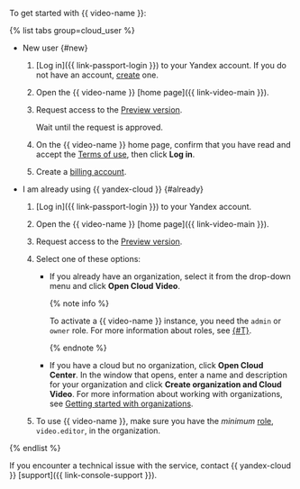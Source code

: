 To get started with {{ video-name }}:

{% list tabs group=cloud_user %}

- New user {#new}

  1. [Log in]({{ link-passport-login }}) to your Yandex account. If you do not have an account, [create](https://yandex.com/support/id/en/authorization/registration.html) one.
  1. Open the {{ video-name }} [home page]({{ link-video-main }}).
  1. Request access to the [Preview version](../../overview/concepts/launch-stages.md).

     Wait until the request is approved.

  1. On the {{ video-name }} home page, confirm that you have read and accept the [Terms of use](https://yandex.com/legal/cloud_termsofuse/?lang=en), then click **Log in**.
  1. Create a [billing account](../../billing/operations/create-new-account.md).

- I am already using {{ yandex-cloud }} {#already}

  1. [Log in]({{ link-passport-login }}) to your Yandex account.
  1. Open the {{ video-name }} [home page]({{ link-video-main }}).
  1. Request access to the [Preview version](../../overview/concepts/launch-stages.md).
  1. Select one of these options:

     * If you already have an organization, select it from the drop-down menu and click **Open Cloud Video**.

       {% note info %}

       To activate a {{ video-name }} instance, you need the `admin` or `owner` role. For more information about roles, see [{#T}](../../organization/security/index.md).

       {% endnote %}

     * If you have a cloud but no organization, click **Open Cloud Center**. In the window that opens, enter a name and description for your organization and click **Create organization and Cloud Video**. For more information about working with organizations, see [Getting started with organizations](../../organization/quickstart.md).
   1. To use {{ video-name }}, make sure you have the _minimum_ [role](../../video/security/index.md#video-editor), `video.editor`, in the organization.

{% endlist %}

If you encounter a technical issue with the service, contact {{ yandex-cloud }} [support]({{ link-console-support }}).
